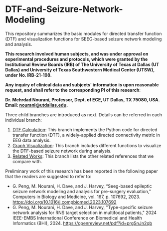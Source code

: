# DTF-and-Seizure-Network-Modeling
This repository summarizes the basic modules for directed transfer function (DTF) and visualization functions for SEEG-based seizure network modeling and analysis. 

**This research involved human subjects, and was under approval on experimental procedures and protocols, which were granted by the Institutional
Review Boards (IRB) of The University of Texas at Dallas (UT Dallas) and University of Texas Southwestern Medical Center (UTSW), under No. IRB-21-198.**

**Any inquiry of clinical data and subjects' information is upon reasonable request, and shall refer to the corresponding PI of this research**:   

**Dr. Mehrdad Nourani, Professor, Dept. of ECE, UT Dallas, TX 75080, USA. Email: nourani@utdallas.edu.**

Three child branches are introduced as next. Details can be referred in each individual branch:
1. [DTF Calculation](https://github.com/penggenchang/DTF-and-Seizure-Network/tree/DTF-Calculation): This branch implements the Python code for directed transfer function (DTF), a widely-applied directed connectivity metric in EEG data analysis.
2. [Graph Visualization](https://github.com/penggenchang/DTF-and-Seizure-Network/tree/Graph-Visualization): This branch includes different functions to visualize the DTF-based seizure network during analysis.
3. [Related Works](https://github.com/penggenchang/DTF-and-Seizure-Network/tree/Related-Works): This branch lists the other related references that we compare with.

Preliminary work of this research has been reported in the following paper that the readers are suggested to refer to:

- G. Peng, M. Nourani, H. Dave, and J. Harvey, “Seeg-based epileptic seizure network modeling and analysis for pre-surgery evaluation,” Computers in Biology and Medicine, vol. 167, p. 107692, 2023. https://doi.org/10.1016/j.compbiomed.2023.107692
- G. Peng, M. Nourani, H. Dave, and J. Harvey, "Type-specific seizure network analysis for RNS target selection in multifocal patients," 2024 IEEE-EMBS International Conference on Biomedical and Health Informatics (BHI), 2024. https://openreview.net/pdf?id=prgSnJn2qb
